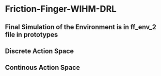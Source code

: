 # Friction-Finger-WIHM-DRL

## Final Simulation of the Environment is in ff_env_2 file in prototypes

## Discrete Action Space

## Continous Action Space
